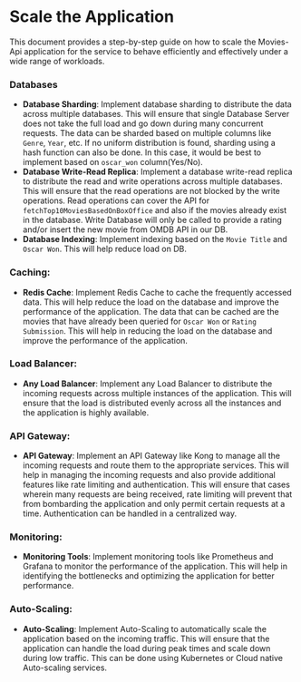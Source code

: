 # Scale the Application

This document provides a step-by-step guide on how to scale the Movies-Api application for the service to behave efficiently and effectively under a wide range of workloads.

### Databases
- **Database Sharding**: Implement database sharding to distribute the data across multiple databases. This will ensure that single Database Server does not take the full load and go down during many concurrent requests. The data can be sharded based on multiple columns like ``Genre``, ``Year``, etc. If no uniform distribution is found, sharding using a hash function can also be done. In this case, it would be best to implement based on ``oscar_won`` column(Yes/No). 
- **Database Write-Read Replica**: Implement a database write-read replica to distribute the read and write operations across multiple databases. This will ensure that the read operations are not blocked by the write operations. Read operations can cover the API for ``fetchTop10MoviesBasedOnBoxOffice`` and also if the movies already exist in the database. Write Database will only be called to provide a rating and/or insert the new movie from OMDB API in our DB.
- **Database Indexing**: Implement indexing based on the ``Movie Title`` and ``Oscar Won``. This will help reduce load on DB.

### Caching:
- **Redis Cache**: Implement Redis Cache to cache the frequently accessed data. This will help reduce the load on the database and improve the performance of the application. The data that can be cached are the movies that have already been queried for ``Oscar Won`` or ``Rating Submission``. This will help in reducing the load on the database and improve the performance of the application.

### Load Balancer:
- **Any Load Balancer**: Implement any Load Balancer to distribute the incoming requests across multiple instances of the application. This will ensure that the load is distributed evenly across all the instances and the application is highly available.

### API Gateway:
- **API Gateway**: Implement an API Gateway like Kong to manage all the incoming requests and route them to the appropriate services. This will help in managing the incoming requests and also provide additional features like rate limiting and authentication. This will ensure that cases wherein many requests are being received, rate limiting will prevent that from bombarding the application and only permit certain requests at a time. Authentication can be handled in a centralized way.

### Monitoring:
- **Monitoring Tools**: Implement monitoring tools like Prometheus and Grafana to monitor the performance of the application. This will help in identifying the bottlenecks and optimizing the application for better performance.

### Auto-Scaling:
- **Auto-Scaling**: Implement Auto-Scaling to automatically scale the application based on the incoming traffic. This will ensure that the application can handle the load during peak times and scale down during low traffic. This can be done using Kubernetes or Cloud native Auto-scaling services.